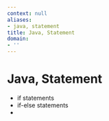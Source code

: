 ```yaml
---
context: null
aliases:
- java, statement
title: Java, Statement
domain:
- ''
---
```


# Java, Statement

- if statements
- if-else statements
-

